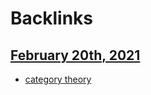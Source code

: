 
# Backlinks
## [February 20th, 2021](<February 20th, 2021.md>)
- [category theory](<category theory.md>)

